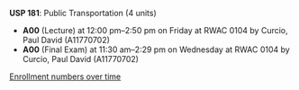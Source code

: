 **USP 181**: Public Transportation (4 units)

- **A00** (Lecture) at 12:00 pm–2:50 pm on Friday at RWAC 0104 by Curcio, Paul David (A11770702)
- **A00** (Final Exam) at 11:30 am–2:29 pm on Wednesday at RWAC 0104 by Curcio, Paul David (A11770702)

[Enrollment numbers over time](./USP181.tsv)

